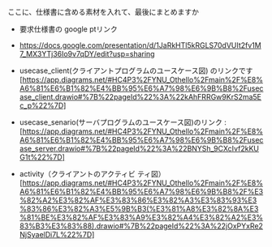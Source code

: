 ここに、仕様書に含める素材を入れて、最後にまとめますか

- 要求仕様書の google ptリンク
- https://docs.google.com/presentation/d/1JaRkHTl5kRGLS70dVUIt2fv1M7_MX3YTj36Io9v7qDY/edit?usp=sharing

- usecase_client(クライアントプログラムのユースケース図) のリンクです[https://app.diagrams.net/#HC4P3%2FYNU_Othello%2Fmain%2F%E8%A6%81%E6%B1%82%E4%BB%95%E6%A7%98%E6%9B%B8%2Fusecase_client.drawio#%7B%22pageId%22%3A%22kAhFRRGw9KrS2ma5Ec_p%22%7D]

- usecase_senario(サーバプログラムのユースケース図)のリンク : [https://app.diagrams.net/#HC4P3%2FYNU_Othello%2Fmain%2F%E8%A6%81%E6%B1%82%E4%BB%95%E6%A7%98%E6%9B%B8%2Fusecase_server.drawio#%7B%22pageId%22%3A%22BNYSh_9CXcIvf2kKUG1t%22%7D]

- activity（クライアントのアクティビ
  ティ図） [https://app.diagrams.net/#HC4P3%2FYNU_Othello%2Fmain%2F%E8%A6%81%E6%B1%82%E4%BB%95%E6%A7%98%E6%9B%B8%2F%E3%82%A2%E3%82%AF%E3%83%86%E3%82%A3%E3%83%93%E3%83%86%E3%82%A3%E5%9B%B3(%E3%81%A8%E3%82%8A%E3%81%BE%E3%82%AF%E3%83%A9%E3%82%A4%E3%82%A2%E3%83%B3%E3%83%88).drawio#%7B%22pageId%22%3A%22jOxPYxRe2NjSyaelDi7L%22%7D]
